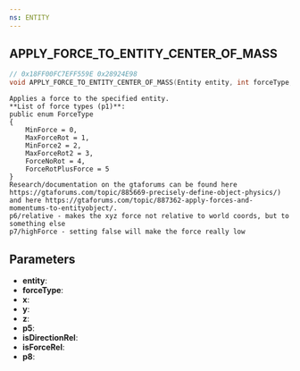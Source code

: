 ```yaml
---
ns: ENTITY
---
```

## APPLY_FORCE_TO_ENTITY_CENTER_OF_MASS

```c
// 0x18FF00FC7EFF559E 0x28924E98
void APPLY_FORCE_TO_ENTITY_CENTER_OF_MASS(Entity entity, int forceType, float x, float y, float z, BOOL p5, BOOL isDirectionRel, BOOL isForceRel, BOOL p8);
```

```
Applies a force to the specified entity.
**List of force types (p1)**:
public enum ForceType
{
    MinForce = 0,
    MaxForceRot = 1,
    MinForce2 = 2,
    MaxForceRot2 = 3,
    ForceNoRot = 4,
    ForceRotPlusForce = 5
}
Research/documentation on the gtaforums can be found here https://gtaforums.com/topic/885669-precisely-define-object-physics/) and here https://gtaforums.com/topic/887362-apply-forces-and-momentums-to-entityobject/.
p6/relative - makes the xyz force not relative to world coords, but to something else
p7/highForce - setting false will make the force really low
```

## Parameters
* **entity**: 
* **forceType**: 
* **x**: 
* **y**: 
* **z**: 
* **p5**: 
* **isDirectionRel**: 
* **isForceRel**: 
* **p8**: 

